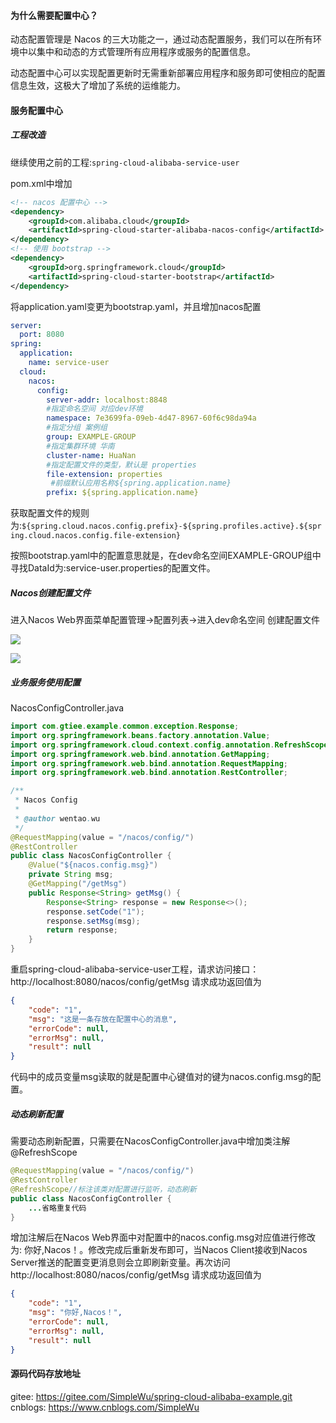 #### 为什么需要配置中心？

动态配置管理是 Nacos 的三大功能之一，通过动态配置服务，我们可以在所有环境中以集中和动态的方式管理所有应用程序或服务的配置信息。

动态配置中心可以实现配置更新时无需重新部署应用程序和服务即可使相应的配置信息生效，这极大了增加了系统的运维能力。

#### 服务配置中心

##### 工程改造

继续使用之前的工程:`spring-cloud-alibaba-service-user`

pom.xml中增加

```xml
<!-- nacos 配置中心 -->
<dependency>
    <groupId>com.alibaba.cloud</groupId>
    <artifactId>spring-cloud-starter-alibaba-nacos-config</artifactId>
</dependency>
<!-- 使用 bootstrap -->
<dependency>
    <groupId>org.springframework.cloud</groupId>
    <artifactId>spring-cloud-starter-bootstrap</artifactId>
</dependency>
```

将application.yaml变更为bootstrap.yaml，并且增加nacos配置

```yaml
server:
  port: 8080
spring:
  application:
    name: service-user
  cloud:
    nacos:
      config:
        server-addr: localhost:8848
        #指定命名空间 对应dev环境
        namespace: 7e3699fa-09eb-4d47-8967-60f6c98da94a
        #指定分组 案例组
        group: EXAMPLE-GROUP
        #指定集群环境 华南
        cluster-name: HuaNan
        #指定配置文件的类型，默认是 properties
        file-extension: properties
         #前缀默认应用名称${spring.application.name}
        prefix: ${spring.application.name}
```

获取配置文件的规则为:`${spring.cloud.nacos.config.prefix}-${spring.profiles.active}.${spring.cloud.nacos.config.file-extension}`

按照bootstrap.yaml中的配置意思就是，在dev命名空间EXAMPLE-GROUP组中寻找DataId为:service-user.properties的配置文件。

##### Nacos创建配置文件

进入Nacos Web界面菜单配置管理->配置列表->进入dev命名空间 创建配置文件

![](D:\WorkingSpace\spring-cloud-alibaba-example\cnblogs\images\nacos\20211028141458.png)

![](D:\WorkingSpace\spring-cloud-alibaba-example\cnblogs\images\nacos\20211028141508.png)

##### 业务服务使用配置

NacosConfigController.java

```java
import com.gtiee.example.common.exception.Response;
import org.springframework.beans.factory.annotation.Value;
import org.springframework.cloud.context.config.annotation.RefreshScope;
import org.springframework.web.bind.annotation.GetMapping;
import org.springframework.web.bind.annotation.RequestMapping;
import org.springframework.web.bind.annotation.RestController;

/**
 * Nacos Config
 *
 * @author wentao.wu
 */
@RequestMapping(value = "/nacos/config/")
@RestController
public class NacosConfigController {
    @Value("${nacos.config.msg}")
    private String msg;
    @GetMapping("/getMsg")
    public Response<String> getMsg() {
        Response<String> response = new Response<>();
        response.setCode("1");
        response.setMsg(msg);
        return response;
    }
}
```

重启spring-cloud-alibaba-service-user工程，请求访问接口：http://localhost:8080/nacos/config/getMsg 请求成功返回值为

```JSON
{
    "code": "1",
    "msg": "这是一条存放在配置中心的消息",
    "errorCode": null,
    "errorMsg": null,
    "result": null
}
```

代码中的成员变量msg读取的就是配置中心键值对的键为nacos.config.msg的配置。

##### 动态刷新配置

需要动态刷新配置，只需要在NacosConfigController.java中增加类注解@RefreshScope

```java
@RequestMapping(value = "/nacos/config/")
@RestController
@RefreshScope//标注该类对配置进行监听，动态刷新
public class NacosConfigController {
	...省略重复代码
}
```

增加注解后在Nacos Web界面中对配置中的nacos.config.msg对应值进行修改为: 你好,Nacos！。修改完成后重新发布即可，当Nacos Client接收到Nacos Server推送的配置变更消息则会立即刷新变量。再次访问http://localhost:8080/nacos/config/getMsg 请求成功返回值为

```json
{
    "code": "1",
    "msg": "你好,Nacos！",
    "errorCode": null,
    "errorMsg": null,
    "result": null
}
```

#### 源码代码存放地址

gitee: https://gitee.com/SimpleWu/spring-cloud-alibaba-example.git
cnblogs: https://www.cnblogs.com/SimpleWu